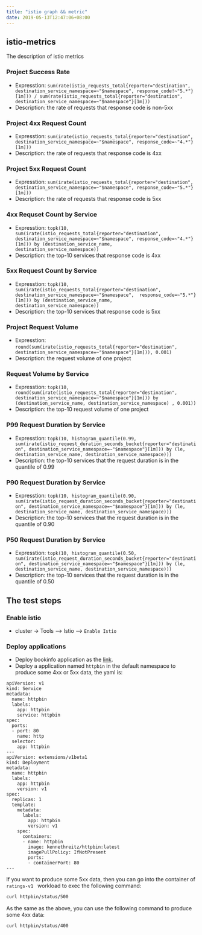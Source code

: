 ```yaml
---
title: "istio graph && metric"
date: 2019-05-13T12:47:06+08:00
---
```



## istio-metrics
The description of istio metrics

### Project Success Rate
* Expresstion: 
 `sum(rate(istio_requests_total{reporter="destination", destination_service_namespace=~"$namespace", response_code!~"5.*"}[1m])) / sum(rate(istio_requests_total{reporter="destination", destination_service_namespace=~"$namespace"}[1m]))`
* Description: the rate of requests that response code is non-5xx

### Project 4xx Request Count
* Expresstion: `sum(irate(istio_requests_total{reporter="destination", destination_service_namespace=~"$namespace", response_code=~"4.*"}[1m]))`
* Description: the rate of requests that response code is 4xx

### Project 5xx Request Count 
* Expresstion: `sum(irate(istio_requests_total{reporter="destination", destination_service_namespace=~"$namespace", response_code=~"5.*"}[1m]))`
* Description: the rate of requests that response code is 5xx

### 4xx Requset Count by Service
* Expresstion: `topk(10, sum(irate(istio_requests_total{reporter="destination", destination_service_namespace=~"$namespace", response_code=~"4.*"}[1m])) by (destination_service_name, destination_service_namespace))`
* Description: the top-10 services that response code is 4xx

### 5xx Request Count by Service
* Expresstion: `topk(10, sum(irate(istio_requests_total{reporter="destination", destination_service_namespace=~"$namespace",  response_code=~"5.*"}[1m])) by (destination_service_name, destination_service_namespace))`
* Description: the top-10 services that response code is 5xx

### Project Request Volume
* Expresstion: `round(sum(irate(istio_requests_total{reporter="destination", destination_service_namespace=~"$namespace"}[1m])), 0.001) `
* Description: the request volume of one project

### Request Volume by Service
* Expresstion: `topk(10, round(sum(irate(istio_requests_total{reporter="destination", destination_service_namespace=~"$namespace"}[1m])) by (destination_service_name, destination_service_namespace) , 0.001))`
* Description: the top-10 request volume of one project

### P99 Request Duration by Service
* Expresstion: `topk(10, histogram_quantile(0.99, sum(irate(istio_request_duration_seconds_bucket{reporter="destination", destination_service_namespace=~"$namespace"}[1m])) by (le, destination_service_name, destination_service_namespace)))`
* Description: the top-10 services that the request duration is in the quantile of 0.99

### P90 Request Duration by Service
* Expresstion: `topk(10, histogram_quantile(0.90, sum(irate(istio_request_duration_seconds_bucket{reporter="destination", destination_service_namespace=~"$namespace"}[1m])) by (le, destination_service_name, destination_service_namespace)))`
* Description: the top-10 services that the request duration is in the quantile of 0.90

### P50 Request Duration by Service
* Expresstion: `topk(10, histogram_quantile(0.50, sum(irate(istio_request_duration_seconds_bucket{reporter="destination", destination_service_namespace=~"$namespace"}[1m])) by (le, destination_service_name, destination_service_namespace)))`
* Description: the top-10 services that the request duration is in the quantile of 0.50


## The test steps

### Enable istio

* cluster -> Tools --> Istio --> `Enable Istio`

### Deploy applications

* Deploy bookinfo application as the [link](https://istio.io/docs/examples/bookinfo/#if-you-are-running-on-kubernetes).
* Deploy a application named `httpbin` in the default namespace to produce some 4xx or 5xx data, the yaml is:

```
apiVersion: v1
kind: Service
metadata:
  name: httpbin
  labels:
    app: httpbin
    service: httpbin
spec:
  ports:
  - port: 80
    name: http
  selector:
    app: httpbin
---
apiVersion: extensions/v1beta1
kind: Deployment
metadata:
  name: httpbin
  labels:
    app: httpbin
    version: v1
spec:
  replicas: 1
  template:
    metadata:
      labels:
        app: httpbin
        version: v1
    spec:
      containers:
      - name: httpbin
        image: kennethreitz/httpbin:latest
        imagePullPolicy: IfNotPresent
        ports:
        - containerPort: 80
---
```

If you want to produce some 5xx data, then you can go into the container of `ratings-v1 ` workload to exec the following command:

```bash
curl httpbin/status/500
```
As the same as the above, you can use the following command to produce some 4xx data:

```bash
curl httpbin/status/400
```

